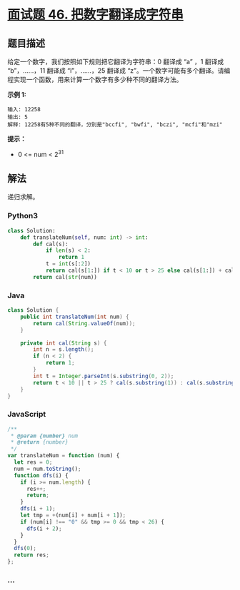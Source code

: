 # [面试题 46. 把数字翻译成字符串](https://leetcode-cn.com/problems/ba-shu-zi-fan-yi-cheng-zi-fu-chuan-lcof/)

## 题目描述

<!-- 这里写题目描述 -->

给定一个数字，我们按照如下规则把它翻译为字符串：0 翻译成 “a” ，1 翻译成 “b”，……，11 翻译成 “l”，……，25 翻译成 “z”。一个数字可能有多个翻译。请编程实现一个函数，用来计算一个数字有多少种不同的翻译方法。

**示例 1:**

```
输入: 12258
输出: 5
解释: 12258有5种不同的翻译，分别是"bccfi", "bwfi", "bczi", "mcfi"和"mzi"
```

**提示：**

- 0 <= num < 2<sup>31</sup>

## 解法

<!-- 这里可写通用的实现逻辑 -->

递归求解。

<!-- tabs:start -->

### **Python3**

<!-- 这里可写当前语言的特殊实现逻辑 -->

```python
class Solution:
    def translateNum(self, num: int) -> int:
        def cal(s):
            if len(s) < 2:
                return 1
            t = int(s[:2])
            return cal(s[1:]) if t < 10 or t > 25 else cal(s[1:]) + cal(s[2:])
        return cal(str(num))
```

### **Java**

<!-- 这里可写当前语言的特殊实现逻辑 -->

```java
class Solution {
    public int translateNum(int num) {
        return cal(String.valueOf(num));
    }

    private int cal(String s) {
        int n = s.length();
        if (n < 2) {
            return 1;
        }
        int t = Integer.parseInt(s.substring(0, 2));
        return t < 10 || t > 25 ? cal(s.substring(1)) : cal(s.substring(1)) + cal(s.substring(2));
    }
}
```

### **JavaScript**

```js
/**
 * @param {number} num
 * @return {number}
 */
var translateNum = function (num) {
  let res = 0;
  num = num.toString();
  function dfs(i) {
    if (i >= num.length) {
      res++;
      return;
    }
    dfs(i + 1);
    let tmp = +(num[i] + num[i + 1]);
    if (num[i] !== "0" && tmp >= 0 && tmp < 26) {
      dfs(i + 2);
    }
  }
  dfs(0);
  return res;
};
```

### **...**

```

```

<!-- tabs:end -->
